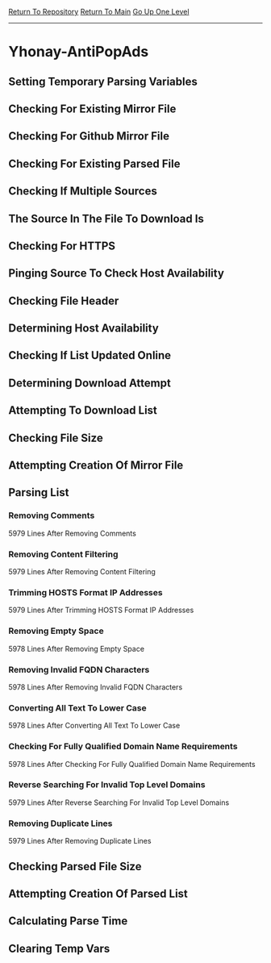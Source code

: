 [Return To Repository](https://github.com/deathbybandaid/piholeparser/)
[Return To Main](https://github.com/deathbybandaid/piholeparser/blob/master/RecentRunLogs/Mainlog.md)
[Go Up One Level](https://github.com/deathbybandaid/piholeparser/blob/master/RecentRunLogs/TopLevelScripts/30-Processing-External-Blacklists.md)
____________________________________
# Yhonay-AntiPopAds
## Setting Temporary Parsing Variables
## Checking For Existing Mirror File
## Checking For Github Mirror File
## Checking For Existing Parsed File
## Checking If Multiple Sources
## The Source In The File To Download Is
## Checking For HTTPS
## Pinging Source To Check Host Availability
## Checking File Header
## Determining Host Availability
## Checking If List Updated Online
## Determining Download Attempt
## Attempting To Download List
## Checking File Size
## Attempting Creation Of Mirror File
## Parsing List
### Removing Comments
5979 Lines After Removing Comments
### Removing Content Filtering
5979 Lines After Removing Content Filtering
### Trimming HOSTS Format IP Addresses
5979 Lines After Trimming HOSTS Format IP Addresses
### Removing Empty Space
5978 Lines After Removing Empty Space
### Removing Invalid FQDN Characters
5978 Lines After Removing Invalid FQDN Characters
### Converting All Text To Lower Case
5978 Lines After Converting All Text To Lower Case
### Checking For Fully Qualified Domain Name Requirements
5978 Lines After Checking For Fully Qualified Domain Name Requirements
### Reverse Searching For Invalid Top Level Domains
5979 Lines After Reverse Searching For Invalid Top Level Domains
### Removing Duplicate Lines
5979 Lines After Removing Duplicate Lines
## Checking Parsed File Size
## Attempting Creation Of Parsed List
## Calculating Parse Time
## Clearing Temp Vars
